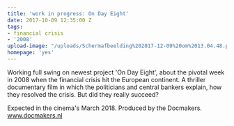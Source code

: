 ```yaml
---
title: 'work in progress: On Day Eight'
date: 2017-10-09 12:35:00 Z
tags:
- financial crisis
- '2008'
upload-image: "/uploads/Schermafbeelding%202017-12-09%20om%2013.04.48.png"
homepage: 'yes'
---
```


Working full swing on newest project 'On Day Eight', about the pivotal week in 2008 when the financial crisis hit the European continent. A thriller documentary film in which the politicians and central bankers explain, how they resolved the crisis. But did they really succeed?

Expected in the cinema's March 2018. Produced by the Docmakers. www.docmakers.nl